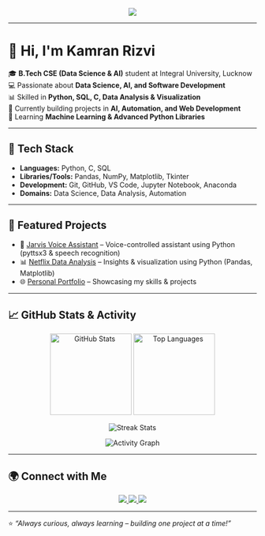 <!-- Typing Animation -->
<p align="center">
  <img src="https://readme-typing-svg.herokuapp.com?font=Fira+Code&size=22&duration=3000&pause=1000&color=1E90FF&center=true&vCenter=true&width=500&lines=Hi%2C+I'm+Kamran+Rizvi;B.Tech+CSE+(Data+Science+%26+AI)+Student;Aspiring+Data+Scientist+%7C+AI+Enthusiast;Always+Curious+%7C+Always+Learning">
</p>

---

# 👋 Hi, I'm Kamran Rizvi  

🎓 **B.Tech CSE (Data Science & AI)** student at Integral University, Lucknow  
💻 Passionate about **Data Science, AI, and Software Development**  
📊 Skilled in **Python, SQL, C, Data Analysis & Visualization**  
🚀 Currently building projects in **AI, Automation, and Web Development**  
🌱 Learning **Machine Learning & Advanced Python Libraries**  

---

## 🔧 Tech Stack  
- **Languages:** Python, C, SQL  
- **Libraries/Tools:** Pandas, NumPy, Matplotlib, Tkinter  
- **Development:** Git, GitHub, VS Code, Jupyter Notebook, Anaconda  
- **Domains:** Data Science, Data Analysis, Automation  

---

## 📌 Featured Projects  
- 🤖 [Jarvis Voice Assistant](https://github.com/KamranRizvi265/Playground/blob/main/Jarvis/Jarvis.py) – Voice-controlled assistant using Python (pyttsx3 & speech recognition)  
- 📊 [Netflix Data Analysis](https://github.com/KamranRizvi265/Data_Science_Projects/blob/main/netflix_analysis.ipynb) – Insights & visualization using Python (Pandas, Matplotlib)  
- 🌐 [Personal Portfolio](https://kamranrizvi265.github.io/my-portfolio/) – Showcasing my skills & projects  

---

## 📈 GitHub Stats & Activity  

<p align="center">
  <img src="https://github-readme-stats.vercel.app/api?username=KamranRizvi265&show_icons=true&theme=tokyonight&hide_border=true&count_private=true" alt="GitHub Stats" height="165"/>
  <img src="https://github-readme-stats.vercel.app/api/top-langs/?username=KamranRizvi265&layout=compact&theme=tokyonight&hide_border=true" alt="Top Languages" height="165"/>
</p>

<p align="center">
  <img src="https://github-readme-streak-stats.herokuapp.com/?user=KamranRizvi265&theme=tokyonight&hide_border=true" alt="Streak Stats" />
</p>

<p align="center">
  <img src="https://github-readme-activity-graph.vercel.app/graph?username=KamranRizvi265&theme=tokyo-night&hide_border=true" alt="Activity Graph"/>
</p>

---

## 🌍 Connect with Me  
<p align="center">
  <a href="https://www.linkedin.com/in/kamran-rizvi-6349761bb/">
    <img src="https://img.shields.io/badge/LinkedIn-blue?style=for-the-badge&logo=linkedin"/>
  </a>
  <a href="https://kamranrizvi265.github.io">
    <img src="https://img.shields.io/badge/Portfolio-black?style=for-the-badge&logo=github"/>
  </a>
  <a href="mailto:kamranrizvicadet@gmail.com">
    <img src="https://img.shields.io/badge/Email-red?style=for-the-badge&logo=gmail"/>
  </a>
</p>  

---

⭐️ *“Always curious, always learning – building one project at a time!”*
